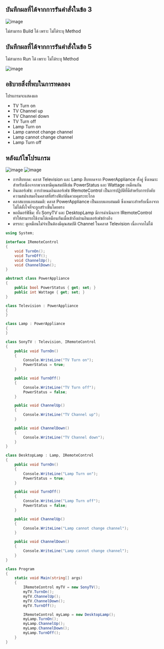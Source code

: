 
## บันทึกผลที่ได้จากการรันคำสั่งในข้อ 3

![image](https://github.com/Phetteepop/03376836-OOP-2566-Lab-13/assets/144197367/50c1a197-c1b1-4151-b17d-1905e6e6793d)


ไม่สามารถ Build ได้ เพราะ ไม่ได้ระบุ Method 

## บันทึกผลที่ได้จากการรันคำสั่งในข้อ 5

ไม่สามารถ Run ได้ เพราะ ไม่ได้ระบุ Method

![image](https://github.com/Phetteepop/03376836-OOP-2566-Lab-13/assets/144197367/d22f32d3-c9e3-4cbc-b244-5e80ffdadd78)


## อธิบายสิ่งที่พบในการทดลอง 

โปรแกรมจะแสดงผล

- TV Turn on
- TV Channel up
- TV Channel down
- TV Turn off
- Lamp Turn on
- Lamp cannot change channel
- Lamp cannot change channel
- Lamp Turn off

## หลังแก้ไขโปรแกรม

![image](https://github.com/Phetteepop/03376836-OOP-2566-Lab-13/assets/144197367/32ddf5b0-be81-412f-97d1-82c3aab19e20)
![image](https://github.com/Phetteepop/03376836-OOP-2566-Lab-13/assets/144197367/edadfa15-42c5-4b3e-8b11-d42adc0aef74)

- การสืบทอด: คลาส Television และ Lamp สืบทอดจาก PowerAppliance ทั้งคู่ ซึ่งเหมาะสำหรับเนื่องจากพวกเขามีคุณสมบัติเช่น PowerStatus และ Wattage เหมือนกัน
- อินเตอร์เฟซ: การกำหนดอินเตอร์เฟซ IRemoteControl เป็นการปฏิบัติที่ดีสำหรับการบังคับความสม่ำเสมอในคลาสที่สร้างฟังก์ชันควบคุมระยะไกล
- คลาสแบบแอบสมมติ: คลาส PowerAppliance เป็นแบบแอบสมมติ ซึ่งเหมาะสำหรับเนื่องจากไม่ได้ตั้งใจที่จะถูกสร้างขึ้นโดยตรง
- พอลีมอร์ฟิซึม: ทั้ง SonyTV และ DesktopLamp มีการดำเนินการ IRemoteControl ทำให้สามารถใช้งานได้เหมือนกันเมื่อเข้าถึงผ่านอินเตอร์เฟซอ้างอิง
- ตรรกะ: ดูเหมือนไม่จำเป็นต้องมีคุณสมบัติ Channel ในคลาส Television เนื่องจากไม่ได้
~~~c#
using System;

interface IRemoteControl
{
    void TurnOn();
    void TurnOff();
    void ChannelUp();
    void ChannelDown();
}

abstract class PowerAppliance
{
    public bool PowerStatus { get; set; }
    public int Wattage { get; set; }
}

class Television : PowerAppliance
{
}

class Lamp : PowerAppliance
{
}

class SonyTV : Television, IRemoteControl
{
    public void TurnOn()
    {
        Console.WriteLine("TV Turn on");
        PowerStatus = true;
    }

    public void TurnOff()
    {
        Console.WriteLine("TV Turn off");
        PowerStatus = false;
    }

    public void ChannelUp()
    {
        Console.WriteLine("TV Channel up");
    }

    public void ChannelDown()
    {
        Console.WriteLine("TV Channel down");
    }
}

class DesktopLamp : Lamp, IRemoteControl
{
    public void TurnOn()
    {
        Console.WriteLine("Lamp Turn on");
        PowerStatus = true;
    }

    public void TurnOff()
    {
        Console.WriteLine("Lamp Turn off");
        PowerStatus = false;
    }

    public void ChannelUp()
    {
        Console.WriteLine("Lamp cannot change channel");
    }

    public void ChannelDown()
    {
        Console.WriteLine("Lamp cannot change channel");
    }
}

class Program
{
    static void Main(string[] args)
    {
        IRemoteControl myTV = new SonyTV();
        myTV.TurnOn();
        myTV.ChannelUp();
        myTV.ChannelDown();
        myTV.TurnOff();

        IRemoteControl myLamp = new DesktopLamp();
        myLamp.TurnOn();
        myLamp.ChannelUp();
        myLamp.ChannelDown();
        myLamp.TurnOff();
    }
}

~~~
